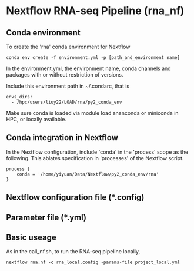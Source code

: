 # Nextflow RNA-seq Pipeline (rna_nf)

## Conda environment
To create the 'rna' conda environment for Nextflow
```
conda env create -f environment.yml -p [path_and_environment name]
```
In the environment.yml, the environment name, conda channels and packages with or without restriction of versions.

Include this environment path in ~/.condarc, that is
```
envs_dirs:
  - /hpc/users/liuy22/LOAD/rna/py2_conda_env
```
Make sure conda is loaded via module load ananconda or miniconda in HPC, or locally available.

## Conda integration in Nextflow
In the Nextflow configuration, include 'conda' in the 'process' scope as the following. This ablates specification in 'processes' of the Nextflow script.
```
process {
	conda = '/home/yiyuan/Data/Nextflow/py2_conda_env/rna'
}
```

## Nextflow configuration file (*.config)

## Parameter file (*.yml)

## Basic useage
As in the call_nf.sh, to run the RNA-seq pipeline locally,
```
nextflow rna.nf -c rna_local.config -params-file project_local.yml
```
